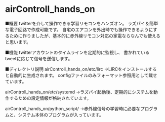 # airControll_hands_on
■概要
twitterを介して操作できる学習リモコンをハンズオン。
ラズパイ＆簡単な電子回路で作成可能です。
自宅のエアコンを外出時でも操作できるようにするために作りましたが、基本的に赤外線リモコン対応の家電ならなんでも使えると思います。

■機能
twitterアカウントのタイムラインを定期的に監視し、
書かれているtweetに応じて信号を送信します。

■ディレクトリ説明
airControll_hands_on/etc/lirc
→LIRCをインストールすると自動的に生成されます。
 configファイルのみフォーマット参照用として載せています。
 
airControll_hands_on/etc/systemd
 →ラズパイ起動後、定期的にシステムを動作するための設定情報が格納されています。
  
airControll_hands_on/python_script/
 →赤外線信号の学習時に必要なプログラムと、システム本体のプログラムが入っています。
